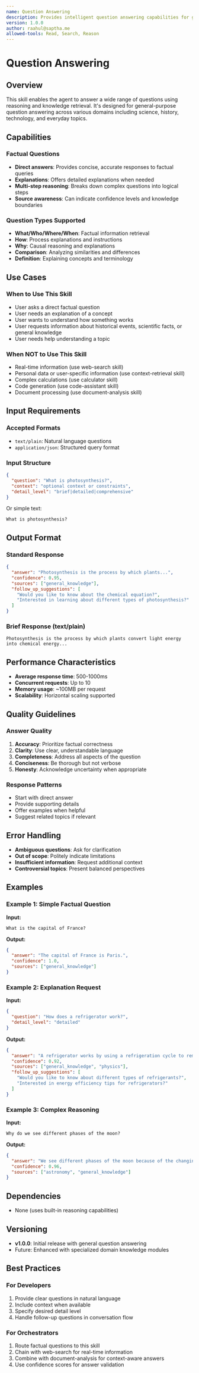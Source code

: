 ```yaml
---
name: Question Answering
description: Provides intelligent question answering capabilities for general knowledge queries. Use when users ask factual questions, need explanations, or require information retrieval.
version: 1.0.0
author: raahul@saptha.me
allowed-tools: Read, Search, Reason
---
```


# Question Answering

## Overview
This skill enables the agent to answer a wide range of questions using reasoning and knowledge retrieval. It's designed for general-purpose question answering across various domains including science, history, technology, and everyday topics.

## Capabilities

### Factual Questions
- **Direct answers**: Provides concise, accurate responses to factual queries
- **Explanations**: Offers detailed explanations when needed
- **Multi-step reasoning**: Breaks down complex questions into logical steps
- **Source awareness**: Can indicate confidence levels and knowledge boundaries

### Question Types Supported
- **What/Who/Where/When**: Factual information retrieval
- **How**: Process explanations and instructions
- **Why**: Causal reasoning and explanations
- **Comparison**: Analyzing similarities and differences
- **Definition**: Explaining concepts and terminology

## Use Cases

### When to Use This Skill
- User asks a direct factual question
- User needs an explanation of a concept
- User wants to understand how something works
- User requests information about historical events, scientific facts, or general knowledge
- User needs help understanding a topic

### When NOT to Use This Skill
- Real-time information (use web-search skill)
- Personal data or user-specific information (use context-retrieval skill)
- Complex calculations (use calculator skill)
- Code generation (use code-assistant skill)
- Document processing (use document-analysis skill)

## Input Requirements

### Accepted Formats
- `text/plain`: Natural language questions
- `application/json`: Structured query format

### Input Structure
```json
{
  "question": "What is photosynthesis?",
  "context": "optional context or constraints",
  "detail_level": "brief|detailed|comprehensive"
}
```

Or simple text:
```
What is photosynthesis?
```

## Output Format

### Standard Response
```json
{
  "answer": "Photosynthesis is the process by which plants...",
  "confidence": 0.95,
  "sources": ["general_knowledge"],
  "follow_up_suggestions": [
    "Would you like to know about the chemical equation?",
    "Interested in learning about different types of photosynthesis?"
  ]
}
```

### Brief Response (text/plain)
```
Photosynthesis is the process by which plants convert light energy into chemical energy...
```

## Performance Characteristics
- **Average response time**: 500-1000ms
- **Concurrent requests**: Up to 10
- **Memory usage**: ~100MB per request
- **Scalability**: Horizontal scaling supported

## Quality Guidelines

### Answer Quality
1. **Accuracy**: Prioritize factual correctness
2. **Clarity**: Use clear, understandable language
3. **Completeness**: Address all aspects of the question
4. **Conciseness**: Be thorough but not verbose
5. **Honesty**: Acknowledge uncertainty when appropriate

### Response Patterns
- Start with direct answer
- Provide supporting details
- Offer examples when helpful
- Suggest related topics if relevant

## Error Handling
- **Ambiguous questions**: Ask for clarification
- **Out of scope**: Politely indicate limitations
- **Insufficient information**: Request additional context
- **Controversial topics**: Present balanced perspectives

## Examples

### Example 1: Simple Factual Question
**Input:**
```
What is the capital of France?
```

**Output:**
```json
{
  "answer": "The capital of France is Paris.",
  "confidence": 1.0,
  "sources": ["general_knowledge"]
}
```

### Example 2: Explanation Request
**Input:**
```json
{
  "question": "How does a refrigerator work?",
  "detail_level": "detailed"
}
```

**Output:**
```json
{
  "answer": "A refrigerator works by using a refrigeration cycle to remove heat from its interior...\n\n1. Compression: The compressor pressurizes refrigerant gas...\n2. Condensation: The hot gas flows through condenser coils...\n3. Expansion: The liquid refrigerant passes through an expansion valve...\n4. Evaporation: The cold refrigerant absorbs heat from the interior...",
  "confidence": 0.92,
  "sources": ["general_knowledge", "physics"],
  "follow_up_suggestions": [
    "Would you like to know about different types of refrigerants?",
    "Interested in energy efficiency tips for refrigerators?"
  ]
}
```

### Example 3: Complex Reasoning
**Input:**
```
Why do we see different phases of the moon?
```

**Output:**
```json
{
  "answer": "We see different phases of the moon because of the changing positions of the Moon, Earth, and Sun. As the Moon orbits Earth, the amount of its sunlit surface visible from Earth varies:\n\n- New Moon: Moon is between Earth and Sun (dark side faces us)\n- First Quarter: Moon is 90° from the Sun (half illuminated)\n- Full Moon: Earth is between Moon and Sun (fully illuminated)\n- Last Quarter: Moon is 270° from the Sun (half illuminated)\n\nThe cycle takes about 29.5 days to complete.",
  "confidence": 0.96,
  "sources": ["astronomy", "general_knowledge"]
}
```

## Dependencies
- None (uses built-in reasoning capabilities)

## Versioning
- **v1.0.0**: Initial release with general question answering
- Future: Enhanced with specialized domain knowledge modules

## Best Practices

### For Developers
1. Provide clear questions in natural language
2. Include context when available
3. Specify desired detail level
4. Handle follow-up questions in conversation flow

### For Orchestrators
1. Route factual questions to this skill
2. Chain with web-search for real-time information
3. Combine with document-analysis for context-aware answers
4. Use confidence scores for answer validation
